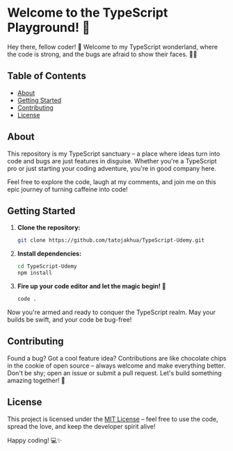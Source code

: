 # Welcome to the TypeScript Playground! 🚀

Hey there, fellow coder! 👋 Welcome to my TypeScript wonderland, where the code is strong, and the bugs are afraid to show their faces. 🦄✨

## Table of Contents

- [About](#about)
- [Getting Started](#getting-started)
- [Contributing](#contributing)
- [License](#license)

## About

This repository is my TypeScript sanctuary – a place where ideas turn into code and bugs are just features in disguise. Whether you're a TypeScript pro or just starting your coding adventure, you're in good company here.

Feel free to explore the code, laugh at my comments, and join me on this epic journey of turning caffeine into code!

## Getting Started

1. **Clone the repository:**

   ```bash
   git clone https://github.com/tatojakhua/TypeScript-Udemy.git
   ```

2. **Install dependencies:**

   ```bash
   cd TypeScript-Udemy
   npm install
   ```

3. **Fire up your code editor and let the magic begin! 🚀**

   ```bash
   code .
   ```

Now you're armed and ready to conquer the TypeScript realm. May your builds be swift, and your code be bug-free!

## Contributing

Found a bug? Got a cool feature idea? Contributions are like chocolate chips in the cookie of open source – always welcome and make everything better. Don't be shy; open an issue or submit a pull request. Let's build something amazing together! 🎉

## License

This project is licensed under the [MIT License](LICENSE.md) – feel free to use the code, spread the love, and keep the developer spirit alive!

Happy coding! 💻✨
